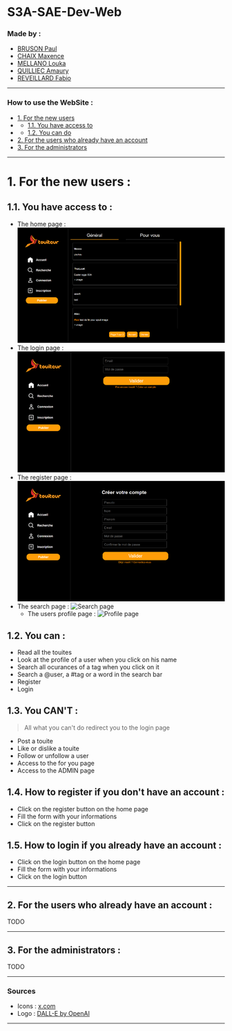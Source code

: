 S3A-SAE-Dev-Web
===
### Made by :
- [BRUSON Paul](https://github.com/Dr-J-Watson)
- [CHAIX Maxence](https://github.com/MaxenceChx)
- [MELLANO Louka](https://github.com/TheiLooK)
- [QUILLIEC Amaury](https://github.com/Aliec-AQ)
- [REVEILLARD Fabio](https://github.com/Z0ROZ)

---
### How to use the WebSite :

- [1. For the new users](#1-for-the-new-users-)
- - [1.1. You have access to](#11-you-have-access-to-)
- - [1.2. You can do](#12-you-can-)
- [2. For the users who already have an account](#2-for-the-users-who-already-have-an-account-)
- [3. For the administrators](#3-for-the-administrators-)

---
# 1. For the new users :
## 1.1. You have access to :
- The home page :
![Home page](images/PicsForTheREADME/pages/home.png)
- The login page :
![Login page](images/PicsForTheREADME/pages/login.png)
- The register page :
![Register page](images/PicsForTheREADME/pages/register.png)
- The search page :
![Search page](images/PicsForTheREADME/pages/search.png)
  - The users profile page :
![Profile page](images/PicsForTheREADME/pages/profile.png)

## 1.2. You can :
- Read all the touites
- Look at the profile of a user when you click on his name
- Search all ocurances of a tag when you click on it
- Search a @user, a #tag or a word in the search bar
- Register
- Login

## 1.3. You CAN'T :
> All what you can't do redirect you to the login page
- Post a touite
- Like or dislike a touite
- Follow or unfollow a user
- Access to the for you page
- Access to the ADMIN page

## 1.4. How to register if you don't have an account :
- Click on the register button on the home page
- Fill the form with your informations
- Click on the register button

## 1.5. How to login if you already have an account :
- Click on the login button on the home page
- Fill the form with your informations
- Click on the login button

---
## 2. For the users who already have an account :
TODO

---
## 3. For the administrators :
TODO

---
### Sources
- Icons : [x.com](https://twitter.com/)
- Logo : [DALL-E by OpenAI](https://openai.com/blog/dall-e/)

---